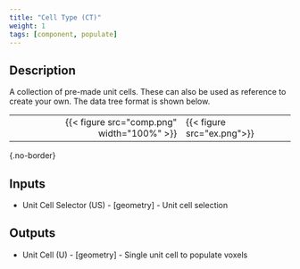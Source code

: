 ```yaml
---
title: "Cell Type (CT)"
weight: 1
tags: [component, populate]
---
```


## Description

A collection of pre-made unit cells. These can also be used as reference to create your own. The data tree format is shown below.

| | |
| ---: | :--- |
|{{< figure src="comp.png" width="100%" >}} |{{< figure src="ex.png">}} |
{.no-border}

## Inputs

- Unit Cell Selector (US) - [geometry] - Unit cell selection

## Outputs

- Unit Cell (U) - [geometry] - Single unit cell to populate voxels